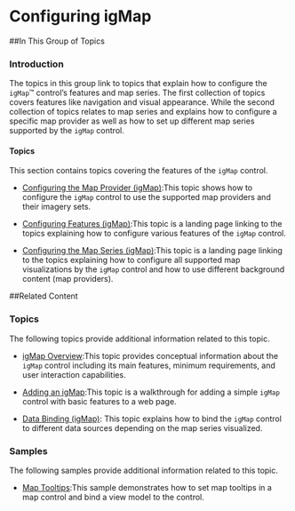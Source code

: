 ﻿<!--
|metadata|
{
    "fileName": "configuring-igmap",
    "controlName": "igMap",
    "tags": ["Charting"]
}
|metadata|
-->

# Configuring igMap



##In This Group of Topics

### Introduction

The topics in this group link to topics that explain how to configure the `igMap`™ control’s features and map series. The first collection of topics covers features like navigation and visual appearance. While the second collection of topics relates to map series and explains how to configure a specific map provider as well as how to set up different map series supported by the `igMap` control.

#### Topics

This section contains topics covering the features of the `igMap` control.

-	[Configuring the Map Provider (igMap)](igMap-Configuring-Map-Provider.html):This topic shows how to configure the `igMap` control to use the supported map providers and their imagery sets.

-	[Configuring Features (igMap)](igMap-Configuring-Features.html):This topic is a landing page linking to the topics explaining how to configure various features of the `igMap` control.

-	[Configuring the Map Series (igMap)](igMap-Creating-Different-Kinds-Maps.html):This topic is a landing page linking to the topics explaining how to configure all supported map visualizations by the `igMap` control and how to use different background content (map providers).

##Related Content


### Topics

The following topics provide additional information related to this topic.

-	[igMap Overview](Overview-igMap.html):This topic provides conceptual information about the `igMap` control including its main features, minimum requirements, and user interaction capabilities.

-	[Adding an igMap](Adding-igMap.html):This topic is a walkthrough for adding a simple `igMap` control with basic features to a web page.

-	[Data Binding (igMap)](Data-Binding-igMap.html): This topic explains how to bind the `igMap` control to different data sources depending on the map series visualized.



### Samples

The following samples provide additional information related to this topic.

-	[Map Tooltips](igmap-configuring-visual-features.html#map-tooltips-sample):This sample demonstrates how to set map tooltips in a map control and bind a view model to the control.





 

 



